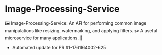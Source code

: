 # Image-Processing-Service
🖼️ Image-Processing-Service: An API for performing common image manipulations like resizing, watermarking, and applying filters. ✂️ A useful microservice for many applications. 🎨


- Automated update for PR #1-1761164002-625